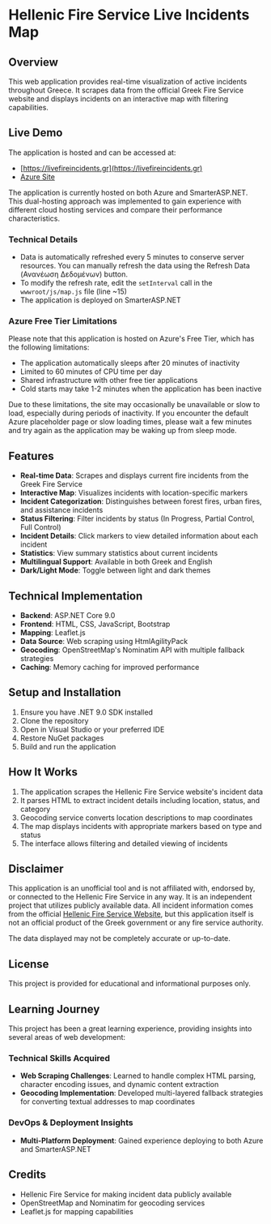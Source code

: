 # Hellenic Fire Service Live Incidents Map

## Overview
This web application provides real-time visualization of active incidents throughout Greece. It scrapes data from the official Greek Fire Service website and displays incidents on an interactive map with filtering capabilities.

## Live Demo
The application is hosted and can be accessed at:
- [https://livefireincidents.gr](https://livefireincidents.gr)
- [Azure Site](https://hfcliveincidents-hkcebcfdefgjcuh8.italynorth-01.azurewebsites.net/)

The application is currently hosted on both Azure and SmarterASP.NET. This dual-hosting approach was implemented to gain experience with different cloud hosting services and compare their performance characteristics.

### Technical Details
- Data is automatically refreshed every 5 minutes to conserve server resources. You can manually refresh the data using the Refresh Data (Ανανέωση Δεδομένων) button.
- To modify the refresh rate, edit the `setInterval` call in the `wwwroot/js/map.js` file (line ~15)
- The application is deployed on SmarterASP.NET

### Azure Free Tier Limitations
Please note that this application is hosted on Azure's Free Tier, which has the following limitations:
- The application automatically sleeps after 20 minutes of inactivity
- Limited to 60 minutes of CPU time per day
- Shared infrastructure with other free tier applications
- Cold starts may take 1-2 minutes when the application has been inactive

Due to these limitations, the site may occasionally be unavailable or slow to load, especially during periods of inactivity. If you encounter the default Azure placeholder page or slow loading times, please wait a few minutes and try again as the application may be waking up from sleep mode.

## Features
- **Real-time Data**: Scrapes and displays current fire incidents from the Greek Fire Service
- **Interactive Map**: Visualizes incidents with location-specific markers
- **Incident Categorization**: Distinguishes between forest fires, urban fires, and assistance incidents
- **Status Filtering**: Filter incidents by status (In Progress, Partial Control, Full Control)
- **Incident Details**: Click markers to view detailed information about each incident
- **Statistics**: View summary statistics about current incidents
- **Multilingual Support**: Available in both Greek and English
- **Dark/Light Mode**: Toggle between light and dark themes

## Technical Implementation
- **Backend**: ASP.NET Core 9.0
- **Frontend**: HTML, CSS, JavaScript, Bootstrap
- **Mapping**: Leaflet.js
- **Data Source**: Web scraping using HtmlAgilityPack
- **Geocoding**: OpenStreetMap's Nominatim API with multiple fallback strategies
- **Caching**: Memory caching for improved performance

## Setup and Installation
1. Ensure you have .NET 9.0 SDK installed
2. Clone the repository
3. Open in Visual Studio or your preferred IDE
4. Restore NuGet packages
5. Build and run the application

## How It Works
1. The application scrapes the Hellenic Fire Service website's incident data
2. It parses HTML to extract incident details including location, status, and category
3. Geocoding service converts location descriptions to map coordinates
4. The map displays incidents with appropriate markers based on type and status
5. The interface allows filtering and detailed viewing of incidents

## Disclaimer
This application is an unofficial tool and is not affiliated with, endorsed by, or connected to the Hellenic Fire Service in any way. It is an independent project that utilizes publicly available data. All incident information comes from the official [Hellenic Fire Service Website](https://museum.fireservice.gr/symvanta/), but this application itself is not an official product of the Greek government or any fire service authority.

The data displayed may not be completely accurate or up-to-date.

## License
This project is provided for educational and informational purposes only.

## Learning Journey

This project has been a great learning experience, providing insights into several areas of web development:

### Technical Skills Acquired
- **Web Scraping Challenges**: Learned to handle complex HTML parsing, character encoding issues, and dynamic content extraction
- **Geocoding Implementation**: Developed multi-layered fallback strategies for converting textual addresses to map coordinates

### DevOps & Deployment Insights
- **Multi-Platform Deployment**: Gained experience deploying to both Azure and SmarterASP.NET

## Credits
- Hellenic Fire Service for making incident data publicly available
- OpenStreetMap and Nominatim for geocoding services
- Leaflet.js for mapping capabilities
